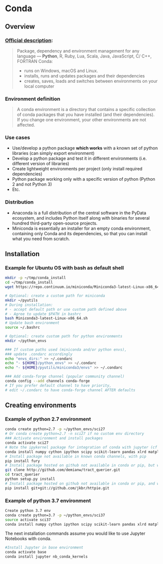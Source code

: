 # Conda

## Overview

### [Official description](https://docs.conda.io/en/latest/):
> Package, dependency and environment management for any language — **Python**, R, Ruby, Lua, Scala, Java, JavaScript, C/ C++, FORTRAN
> Conda:
>  * runs on Windows, macOS and Linux. 
>  * installs, runs and updates packages and their dependencies
>  * creates, saves, loads and switches between environments on your local computer

### Environment definition
> A conda environment is a directory that contains a specific collection of conda packages that you have installed (and their dependencies). 
> If you change one environment, your other environments are not affected. 

### Use cases
 * Use/develop a python package **which works** with a known set of python libraries (can simply export environment)
 * Develop a python package and test it in different environments (i.e. different version of libraries)
 * Create lightweight environments per project (only install required dependencies)
 * Python package working only with a specific version of python (Python 2 and not Python 3)
 * Etc.

### Distribution
 * Anaconda is a full distribution of the central software in the PyData ecosystem, and includes Python itself along with binaries for several hundred third-party open-source projects.
 * Miniconda is essentially an installer for an empty conda environment, containing only Conda and its dependencies, so that you can install what you need from scratch.
 
## Installation
### Example for Ubuntu OS with bash as default shell
```bash
mkdir -p ~/tmp/conda_install
cd ~/tmp/conda_install
wget https://repo.continuum.io/miniconda/Miniconda3-latest-Linux-x86_64.sh

# Optional: create a custom path for miniconda
mkdir ~/pyutils 
# During installation:
# - accept default path or use custom path defined above
# - Agree to update $PATH in bashrc
bash Miniconda3-latest-Linux-x86_64.sh
# Update bash environment
source ~/.bashrc

# Optional: create custom path for python environments
mkdir ~/python_envs

### If custom paths used (miniconda and/or python envs), 
### update .condarc accordingly
echo "envs_dirs:" >> ~/.condarc
echo "- ${HOME}/python_envs" >> ~/.condarc
echo "- ${HOME}/pyutils/miniconda3/envs" >> ~/.condarc

### Add conda-forge channel (popular community channel)
conda config --add channels conda-forge
# If you prefer default channel to have priority,
# edit ~/.condarc to have conda-forge channel AFTER defaults
```

## Creating environments
### Example of python 2.7 environment
```bash
conda create python=2.7 -p ~/python_envs/sci27
# Or conda create python=2.7 -n sci27 if no custom env directory
### Activate environment and install packages
conda activate sci27
# Note the ipykernel package for integration of conda with jupyter (cf next section)
conda install numpy cython ipython scipy scikit-learn pandas xlrd matplotlib ipykernel
# Install package not available in known conda channels, with pip
pip install fury
# Install package hosted on github not available in conda or pip, but with a setup.py available
git clone http://github.com/demianw/tract_querier.git
cd tract_querier
python setup.py install
# Install package hosted on github not available in conda or pip, and without setup.py
pip install git+git://github.com/jkbr/httpie.git
```

### Example of python 3.7 environment
```bash
Create python 3.7 env
conda create python=3.7 -p ~/python_envs/sci37
source activate sci37
conda install numpy cython ipython scipy scikit-learn pandas xlrd matplotlib ipykernel
```

The next installation commands assume you would like to use Jupyter Notebooks with conda.
```bash
#Install Jupyter in base environment
conda activate base
conda install jupyter nb_conda_kernels
```

